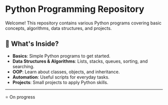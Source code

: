 # Python Programming Repository

Welcome! This repository contains various Python programs covering basic concepts, algorithms, data structures, and projects.

## 📌 What's Inside?
- **Basics**: Simple Python programs to get started.
- **Data Structures & Algorithms**: Lists, stacks, queues, sorting, and searching.
- **OOP**: Learn about classes, objects, and inheritance.
- **Automation**: Useful scripts for everyday tasks.
- **Projects**: Small projects to apply Python skills.

---

⭐ On progress


